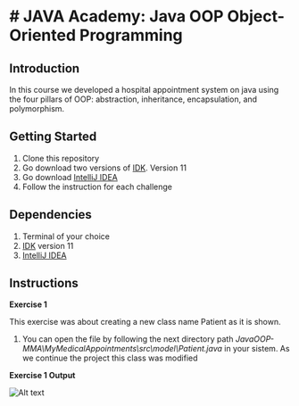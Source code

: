 # # JAVA Academy: Java OOP Object-Oriented Programming

## Introduction

In this course we developed a hospital appointment system on java using the four pillars of OOP: abstraction, inheritance, encapsulation, and polymorphism.

## Getting Started

1. Clone this repository
2. Go download two versions of [IDK](https://adoptopenjdk.net/?variant=openjdk11&jvmVariant=hotspot). Version 11
3. Go download [IntelliJ IDEA](https://www.jetbrains.com/es-es/idea/download/#section=windows) 
4. Follow the instruction for each challenge

## Dependencies

1. Terminal of your choice
2. [IDK](https://adoptopenjdk.net/?variant=openjdk11&jvmVariant=hotspot) version 11
3. [IntelliJ IDEA](https://www.jetbrains.com/es-es/idea/download/#section=windows)

## Instructions

**Exercise 1**

This exercise was about creating a new class name Patient as it is shown.

1. You can open the file by following the next directory path *JavaOOP-MMA\MyMedicalAppointments\src\model\Patient.java* in your sistem. As we continue the project this class was modified


**Exercise 1 Output**

![Alt text](http://i.imgur.com/sCMwwwV.png?raw=true "JavaHome")

